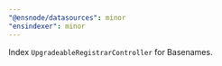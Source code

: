 ```yaml
---
"@ensnode/datasources": minor
"ensindexer": minor
---
```


Index `UpgradeableRegistrarController` for Basenames.
